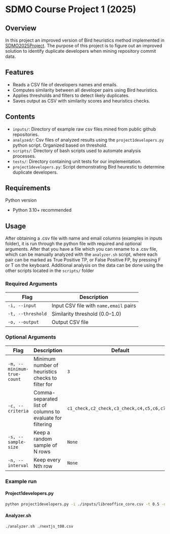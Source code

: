 # SDMO Course Project 1 (2025)

## Overview
In this project an improved version of Bird heuristics method implemented in [SDMO2025Project](https://github.com/M3SOulu/SDMO2025Project).
The purpose of this project is to figure out an improved solution to identify duplicate developers when mining repository commit data.

## Features
- Reads a CSV file of developers names and emails.
- Computes similarity between all developer pairs using Bird heuristics.
- Applies thresholds and filters to detect likely duplicates.
- Saves output as CSV with similarity scores and heuristics checks.

## Contents

- `inputs/`: Directory of example raw csv files mined from public github repositories.
- `analyzed/`: Csv files of analyzed results using the `project1developers.py` python script. Organized based on threshold.
- `scripts/`: Directory of bash scripts used to automate analysis processes.
- `tests/`: Directory containing unit tests for our implementation.
- `project1developers.py`: Script demonstrating Bird heurestic to determine duplicate developers.

## Requirements
Python version
- Python 3.10+ recommended

## Usage

After obtaining a .csv file with name and email columns (examples in inputs folder), it is run through the python file with required and optional arguments. After that you have a file which you can rename to a .csv file, which can be manually analyzed with the `analyzer.sh` script, where each pair can be marked as True Positive TP, or False Positive FP, by pressing F or T on the keyboard. Additional analysis on the data can be done using the other scripts located in the `scripts/` folder

### Required Arguments

| Flag | Description |
|------|-------------|
| `-i, --input` | Input CSV file with `name,email` pairs |
| `-t, --threshold` | Similarity threshold (0.0–1.0) |
| `-o, --output` | Output CSV file |

### Optional Arguments

| Flag | Description | Default |
|------|-------------|---------|
| `-m, --minimum-true-count` | Minimum number of heuristics checks to filter for | `3` |
| `-c, --criteria` | Comma-separated list of columns to evaluate for filtering | `c1_check,c2_check,c3_check,c4,c5,c6,c7,c8` |
| `-s, --sample-size` | Keep a random sample of N rows | `None` |
| `-n, --interval` | Keep every Nth row | `None` |

### Example run
#### Project1developers.py
```bash
python project1developers.py -i ./inputs/libreoffice_core.csv -t 0.5 -o ./libreoffice_core_analyzed.csv
```
#### Analyzer.sh
```bash
./analyzer.sh ./nextjs_t08.csv
```